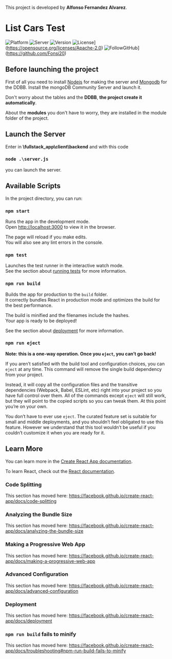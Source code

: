 This project is developed by **Alfonso Fernandez Alvarez**.

# List Cars Test

![Platform](https://img.shields.io/badge/Platform-React-green.svg)
![Server](https://img.shields.io/badge/Server-Nodejs-green.svg)
![Version](https://img.shields.io/badge/Version-1.0-green.svg)
![License](https://img.shields.io/badge/License-Apache%202.0-blue.svg)](https://opensource.org/licenses/Apache-2.0)
![FollowGitHub](https://img.shields.io/badge/Follow-GitHub-lightgrey.svg)](https://github.com/Fonsi20)

## Before launching the project

First of all you need to install [Nodejs](https://nodejs.org/es/download/) for making the server and [Mongodb](https://www.mongodb.com/download-center/community) for the DDBB. Install the mongoDB Community Server and launch it.

Don't worry about the tables and the **DDBB**, **the project create it automatically**.

About the **modules** you don't have to worry, they are installed in the module folder of the project. 

## Launch the Server

Enter in
**\fullstack_app\client\backend**
and with this code
### `node .\server.js`
you can launch the server.

## Available Scripts

In the project directory, you can run:

### `npm start`

Runs the app in the development mode.<br>
Open [http://localhost:3000](http://localhost:3000) to view it in the browser.

The page will reload if you make edits.<br>
You will also see any lint errors in the console.

### `npm test`

Launches the test runner in the interactive watch mode.<br>
See the section about [running tests](https://facebook.github.io/create-react-app/docs/running-tests) for more information.

### `npm run build`

Builds the app for production to the `build` folder.<br>
It correctly bundles React in production mode and optimizes the build for the best performance.

The build is minified and the filenames include the hashes.<br>
Your app is ready to be deployed!

See the section about [deployment](https://facebook.github.io/create-react-app/docs/deployment) for more information.

### `npm run eject`

**Note: this is a one-way operation. Once you `eject`, you can’t go back!**

If you aren’t satisfied with the build tool and configuration choices, you can `eject` at any time. This command will remove the single build dependency from your project.

Instead, it will copy all the configuration files and the transitive dependencies (Webpack, Babel, ESLint, etc) right into your project so you have full control over them. All of the commands except `eject` will still work, but they will point to the copied scripts so you can tweak them. At this point you’re on your own.

You don’t have to ever use `eject`. The curated feature set is suitable for small and middle deployments, and you shouldn’t feel obligated to use this feature. However we understand that this tool wouldn’t be useful if you couldn’t customize it when you are ready for it.

## Learn More

You can learn more in the [Create React App documentation](https://facebook.github.io/create-react-app/docs/getting-started).

To learn React, check out the [React documentation](https://reactjs.org/).

### Code Splitting

This section has moved here: https://facebook.github.io/create-react-app/docs/code-splitting

### Analyzing the Bundle Size

This section has moved here: https://facebook.github.io/create-react-app/docs/analyzing-the-bundle-size

### Making a Progressive Web App

This section has moved here: https://facebook.github.io/create-react-app/docs/making-a-progressive-web-app

### Advanced Configuration

This section has moved here: https://facebook.github.io/create-react-app/docs/advanced-configuration

### Deployment

This section has moved here: https://facebook.github.io/create-react-app/docs/deployment

### `npm run build` fails to minify

This section has moved here: https://facebook.github.io/create-react-app/docs/troubleshooting#npm-run-build-fails-to-minify
